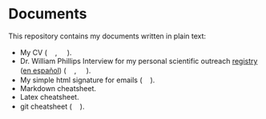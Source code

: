 # Documents

This repository contains my documents written in plain text:

- My CV (<img src="https://cdn.jsdelivr.net/gh/hampusborgos/country-flags@main/svg/gb.svg" width="16">, <img src="https://cdn.jsdelivr.net/gh/hampusborgos/country-flags@main/svg/es.svg" width="16">).
- Dr. William Phillips Interview for my personal scientific outreach [registry](https://davidsa06.github.io/optica.html#lxi-national-congress-of-physics) ([en español](https://davidsa06.github.io/osaesp.html#lxi-congreso-nacional-de-física)) (<img src="https://cdn.jsdelivr.net/gh/hampusborgos/country-flags@main/svg/gb.svg" width="16">, <img src="https://cdn.jsdelivr.net/gh/hampusborgos/country-flags@main/svg/es.svg" width="16">).
- My simple html signature for emails (<img src="https://cdn.jsdelivr.net/gh/hampusborgos/country-flags@main/svg/es.svg" width="16">).
- Markdown cheatsheet.
- Latex cheatsheet.
- git cheatsheet (<img src="https://cdn.jsdelivr.net/gh/hampusborgos/country-flags@main/svg/es.svg" width="16">).
